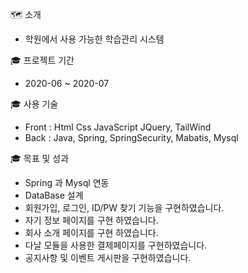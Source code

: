🗺 소개
* 학원에서 사용 가능한 학습관리 시스템

🎓 프로젝트 기간 
* 2020-06 ~ 2020-07

🎓 사용 기술
* Front : Html Css JavaScript JQuery, TailWind
* Back : Java, Spring, SpringSecurity, Mabatis, Mysql 

🎓 목표 및 성과
* Spring 과 Mysql 연동 
* DataBase 설계 
* 회원가입, 로그인, ID/PW 찾기 기능을 구현하였습니다.
* 자기 정보 페이지를 구현 하였습니다. 
* 회사 소개 페이지를 구현 하였습니다.
* 다날 모듈을 사용한 결제페이지를 구현하였습니다.
* 공지사항 및 이벤트 게시판을 구현하였습니다.
